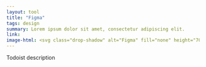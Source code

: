 ```yaml
---
layout: tool
title: "Figma"
tags: design
summary: Lorem ipsum dolor sit amet, consectetur adipiscing elit.
link: 
image-html: <svg class="drop-shadow" alt="Figma" fill="none" height="70" viewBox="0 0 70 70" width="70" xmlns="http://www.w3.org/2000/svg" xmlns:xlink="http://www.w3.org/1999/xlink"><linearGradient id="a" gradientUnits="userSpaceOnUse" x1="34.7682" x2="34.7682" y1="70" y2="0"><stop offset="0" stop-color="#1b1b1b"/><stop offset="1" stop-color="#323232"/></linearGradient><rect fill="url(#a)" height="70" rx="11.6667" width="70"/><path d="m35.0478 34.5717c0-4.6596 3.7773-8.4371 8.4371-8.4371 4.6596 0 8.4371 3.7775 8.4371 8.4371 0 4.6597-3.7775 8.4371-8.4371 8.4371-4.6598 0-8.4371-3.7774-8.4371-8.4371z" fill="#1abcfe"/><path d="m18.1736 51.4459c0-4.6596 3.7774-8.4371 8.4371-8.4371h8.4371v8.4371c0 4.6597-3.7774 8.4371-8.4371 8.4371s-8.4371-3.7774-8.4371-8.4371z" fill="#0acf83"/><path d="m35.0478 9.26044v16.87416h8.4371c4.6597 0 8.4371-3.7774 8.4371-8.4371 0-4.6596-3.7774-8.43706-8.4371-8.43706z" fill="#ff7262"/><path d="m18.1736 17.6975c0 4.6597 3.7774 8.4371 8.4371 8.4371h8.4371v-16.87422h-8.4371c-4.6597 0-8.4371 3.77742-8.4371 8.43712z" fill="#f24e1e"/><path d="m18.1736 34.5717c0 4.6597 3.7774 8.4371 8.4371 8.4371h8.4371v-16.8742h-8.4371c-4.6597 0-8.4371 3.7775-8.4371 8.4371z" fill="#a259ff"/></svg>
---
```


Todoist description